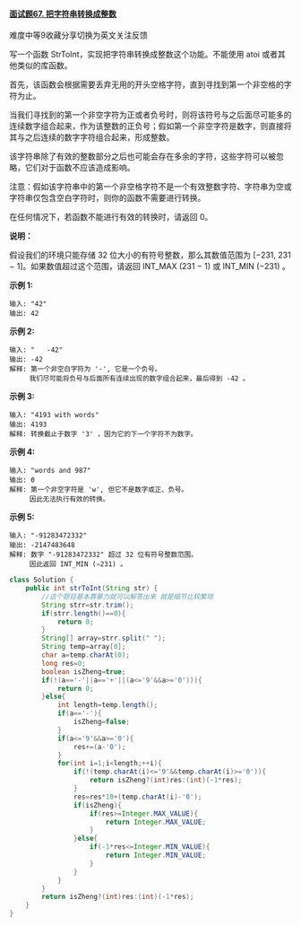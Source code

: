 #### [面试题67. 把字符串转换成整数](https://leetcode-cn.com/problems/ba-zi-fu-chuan-zhuan-huan-cheng-zheng-shu-lcof/)

难度中等9收藏分享切换为英文关注反馈

写一个函数 StrToInt，实现把字符串转换成整数这个功能。不能使用 atoi 或者其他类似的库函数。

 

首先，该函数会根据需要丢弃无用的开头空格字符，直到寻找到第一个非空格的字符为止。

当我们寻找到的第一个非空字符为正或者负号时，则将该符号与之后面尽可能多的连续数字组合起来，作为该整数的正负号；假如第一个非空字符是数字，则直接将其与之后连续的数字字符组合起来，形成整数。

该字符串除了有效的整数部分之后也可能会存在多余的字符，这些字符可以被忽略，它们对于函数不应该造成影响。

注意：假如该字符串中的第一个非空格字符不是一个有效整数字符、字符串为空或字符串仅包含空白字符时，则你的函数不需要进行转换。

在任何情况下，若函数不能进行有效的转换时，请返回 0。

**说明：**

假设我们的环境只能存储 32 位大小的有符号整数，那么其数值范围为 [−231, 231 − 1]。如果数值超过这个范围，请返回  INT_MAX (231 − 1) 或 INT_MIN (−231) 。

**示例 1:**

```
输入: "42"
输出: 42
```

**示例 2:**

```
输入: "   -42"
输出: -42
解释: 第一个非空白字符为 '-', 它是一个负号。
     我们尽可能将负号与后面所有连续出现的数字组合起来，最后得到 -42 。
```

**示例 3:**

```
输入: "4193 with words"
输出: 4193
解释: 转换截止于数字 '3' ，因为它的下一个字符不为数字。
```

**示例 4:**

```
输入: "words and 987"
输出: 0
解释: 第一个非空字符是 'w', 但它不是数字或正、负号。
     因此无法执行有效的转换。
```

**示例 5:**

```
输入: "-91283472332"
输出: -2147483648
解释: 数字 "-91283472332" 超过 32 位有符号整数范围。 
     因此返回 INT_MIN (−231) 。
```



```java
class Solution {
    public int strToInt(String str) {
        //这个题目基本靠暴力就可以解答出来 就是细节比较繁琐
        String strr=str.trim();
        if(strr.length()==0){
            return 0;
        }
        String[] array=strr.split(" ");
        String temp=array[0];
        char a=temp.charAt(0);
        long res=0;
        boolean isZheng=true;
        if(!(a=='-'||a=='+'||(a<='9'&&a>='0'))){
            return 0;
        }else{
            int length=temp.length();
            if(a=='-'){
                isZheng=false;
            }
            if(a<='9'&&a>='0'){
                res+=(a-'0');
            }
            for(int i=1;i<length;++i){
                if(!(temp.charAt(i)<='9'&&temp.charAt(i)>='0')){
                    return isZheng?(int)res:(int)(-1*res);
                }
                res=res*10+(temp.charAt(i)-'0');
                if(isZheng){
                    if(res>=Integer.MAX_VALUE){
                        return Integer.MAX_VALUE;
                    }
                }else{
                    if(-1*res<=Integer.MIN_VALUE){
                        return Integer.MIN_VALUE;
                    }
                }
            }
        }
        return isZheng?(int)res:(int)(-1*res);
    }
}
```








